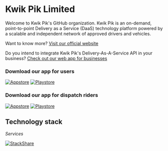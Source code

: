 # Kwik Pik Limited

Welcome to Kwik Pik's GitHub organization. Kwik Pik is an on-demand, point-to-point Delivery as a Service (DaaS) technology platform powered by a scalable and independent network of approved drivers and vehicles. 

Want to know more? [Visit our official website](https://kwikpik.io)

Do you intend to integrate Kwik Pik's Delivery-As-A-Service API in your business? [Check out our web app for businesses](https://business.kwikpik.io)

### Download our app for users

[![Appstore](https://kwikpik.io/_next/image?url=%2F_next%2Fstatic%2Fmedia%2Fapple_btn.6eec2858.png&w=256&q=100)](https://apps.apple.com/app/kwik-pik/id6447007329) [![Playstore](https://kwikpik.io/_next/image?url=%2F_next%2Fstatic%2Fmedia%2Fgoogle_btn.1cc1da4e.png&w=256&q=100)](https://play.google.com/store/apps/details?id=io.kwikpik.app)


### Download our app for dispatch riders

[![Appstore](https://kwikpik.io/_next/image?url=%2F_next%2Fstatic%2Fmedia%2Fapple_btn.6eec2858.png&w=256&q=100)](https://apps.apple.com/app/kwik-pik-rider/id6447309063) [![Playstore](https://kwikpik.io/_next/image?url=%2F_next%2Fstatic%2Fmedia%2Fgoogle_btn.1cc1da4e.png&w=256&q=100)](https://play.google.com/store/apps/details?id=io.kwikpik.rider_app)


## Technology stack



*Services*

[![StackShare](http://img.shields.io/badge/tech-stack-0690fa.svg?style=flat)](https://stackshare.io/kwikpik/services)